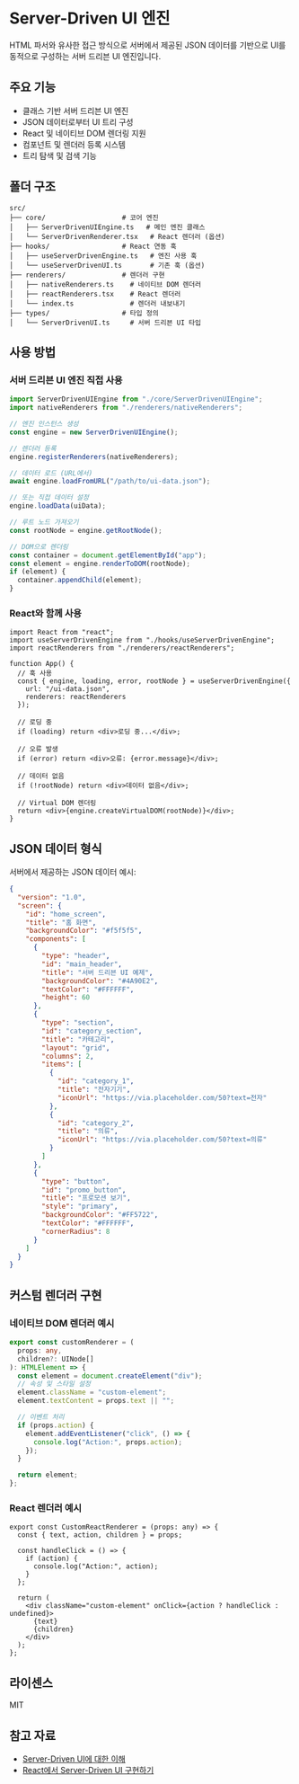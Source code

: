 # Server-Driven UI 엔진

HTML 파서와 유사한 접근 방식으로 서버에서 제공된 JSON 데이터를 기반으로 UI를 동적으로 구성하는 서버 드리븐 UI 엔진입니다.

## 주요 기능

- 클래스 기반 서버 드리븐 UI 엔진
- JSON 데이터로부터 UI 트리 구성
- React 및 네이티브 DOM 렌더링 지원
- 컴포넌트 및 렌더러 등록 시스템
- 트리 탐색 및 검색 기능

## 폴더 구조

```
src/
├── core/                   # 코어 엔진
│   ├── ServerDrivenUIEngine.ts   # 메인 엔진 클래스
│   └── ServerDrivenRenderer.tsx   # React 렌더러 (옵션)
├── hooks/                  # React 연동 훅
│   ├── useServerDrivenEngine.ts   # 엔진 사용 훅
│   └── useServerDrivenUI.ts       # 기존 훅 (옵션)
├── renderers/              # 렌더러 구현
│   ├── nativeRenderers.ts    # 네이티브 DOM 렌더러
│   ├── reactRenderers.tsx    # React 렌더러
│   └── index.ts              # 렌더러 내보내기
├── types/                  # 타입 정의
│   └── ServerDrivenUI.ts     # 서버 드리븐 UI 타입
```

## 사용 방법

### 서버 드리븐 UI 엔진 직접 사용

```typescript
import ServerDrivenUIEngine from "./core/ServerDrivenUIEngine";
import nativeRenderers from "./renderers/nativeRenderers";

// 엔진 인스턴스 생성
const engine = new ServerDrivenUIEngine();

// 렌더러 등록
engine.registerRenderers(nativeRenderers);

// 데이터 로드 (URL에서)
await engine.loadFromURL("/path/to/ui-data.json");

// 또는 직접 데이터 설정
engine.loadData(uiData);

// 루트 노드 가져오기
const rootNode = engine.getRootNode();

// DOM으로 렌더링
const container = document.getElementById("app");
const element = engine.renderToDOM(rootNode);
if (element) {
  container.appendChild(element);
}
```

### React와 함께 사용

```tsx
import React from "react";
import useServerDrivenEngine from "./hooks/useServerDrivenEngine";
import reactRenderers from "./renderers/reactRenderers";

function App() {
  // 훅 사용
  const { engine, loading, error, rootNode } = useServerDrivenEngine({
    url: "/ui-data.json",
    renderers: reactRenderers
  });

  // 로딩 중
  if (loading) return <div>로딩 중...</div>;

  // 오류 발생
  if (error) return <div>오류: {error.message}</div>;

  // 데이터 없음
  if (!rootNode) return <div>데이터 없음</div>;

  // Virtual DOM 렌더링
  return <div>{engine.createVirtualDOM(rootNode)}</div>;
}
```

## JSON 데이터 형식

서버에서 제공하는 JSON 데이터 예시:

```json
{
  "version": "1.0",
  "screen": {
    "id": "home_screen",
    "title": "홈 화면",
    "backgroundColor": "#f5f5f5",
    "components": [
      {
        "type": "header",
        "id": "main_header",
        "title": "서버 드리븐 UI 예제",
        "backgroundColor": "#4A90E2",
        "textColor": "#FFFFFF",
        "height": 60
      },
      {
        "type": "section",
        "id": "category_section",
        "title": "카테고리",
        "layout": "grid",
        "columns": 2,
        "items": [
          {
            "id": "category_1",
            "title": "전자기기",
            "iconUrl": "https://via.placeholder.com/50?text=전자"
          },
          {
            "id": "category_2",
            "title": "의류",
            "iconUrl": "https://via.placeholder.com/50?text=의류"
          }
        ]
      },
      {
        "type": "button",
        "id": "promo_button",
        "title": "프로모션 보기",
        "style": "primary",
        "backgroundColor": "#FF5722",
        "textColor": "#FFFFFF",
        "cornerRadius": 8
      }
    ]
  }
}
```

## 커스텀 렌더러 구현

### 네이티브 DOM 렌더러 예시

```typescript
export const customRenderer = (
  props: any,
  children?: UINode[]
): HTMLElement => {
  const element = document.createElement("div");
  // 속성 및 스타일 설정
  element.className = "custom-element";
  element.textContent = props.text || "";

  // 이벤트 처리
  if (props.action) {
    element.addEventListener("click", () => {
      console.log("Action:", props.action);
    });
  }

  return element;
};
```

### React 렌더러 예시

```tsx
export const CustomReactRenderer = (props: any) => {
  const { text, action, children } = props;

  const handleClick = () => {
    if (action) {
      console.log("Action:", action);
    }
  };

  return (
    <div className="custom-element" onClick={action ? handleClick : undefined}>
      {text}
      {children}
    </div>
  );
};
```

## 라이센스

MIT

## 참고 자료

- [Server-Driven UI에 대한 이해](https://tech.airbnb.com/server-driven-ui-the-future-of-mobile-app-development/)
- [React에서 Server-Driven UI 구현하기](https://medium.com/airbnb-engineering/building-a-server-driven-ui-system-for-airbnb-rentals-6095acfc4f55)
